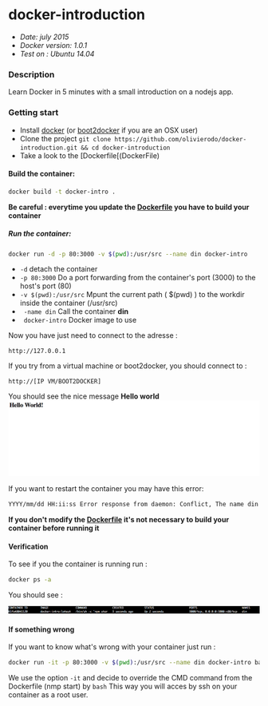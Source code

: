 # docker-introduction

- *Date: july 2015*
- *Docker version: 1.0.1*
- *Test on : Ubuntu 14.04*

### Description

Learn Docker in 5 minutes with a small introduction on a nodejs app.

### Getting start

- Install [docker](https://docs.docker.com/installation/) (or [boot2docker](http://boot2docker.io/) if you are an OSX user)
- Clone the project ```git clone https://github.com/olivierodo/docker-introduction.git && cd docker-introduction```
- Take a look to the [Dockerfile[(DockerFile)

#### Build the container:

```sh
docker build -t docker-intro .
```

**Be careful : everytime you update the [Dockerfile](Dockerfile) you have to build your container**

##### Run the container:

```sh
docker run -d -p 80:3000 -v $(pwd):/usr/src --name din docker-intro
```

- ``` -d ``` detach the container
- ``` -p 80:3000 ``` Do a port forwarding from the container's port (3000) to the host's port (80)
- ``` -v $(pwd):/usr/src ``` Mpunt the current path ( $(pwd) ) to the workdir inside the container (/usr/src)
- ``` -name din``` Call the container **din**
- ``` docker-intro``` Docker image to use

Now you have just need to connect to the adresse  :
```
http://127.0.0.1
```

If you try from a virtual machine or boot2docker, you should connect to :
```
http://[IP VM/BOOT2DOCKER]
```

You should see the nice message **Hello world**
![HelloWorld](doc/images/hello.png)


If you want to restart the container you may have this error:

```sh
YYYY/mm/dd HH:ii:ss Error response from daemon: Conflict, The name din is already assigned to {CONTAINER_ID}. You have to delete (or rename) that container to be able to assign din to a container again.
```

**If you don't modify the [Dockerfile](Dockerfile) it's not necessary to build your container before running it**

#### Verification

To see if you the container is running run :

```sh
docker ps -a
```

You should see :

![ps-a](doc/images/ps-a.png)

#### If something wrong

If you want to know what's wrong with your container just run :


```sh
docker run -it -p 80:3000 -v $(pwd):/usr/src --name din docker-intro bash
```
We use the option ```-it``` and decide to override the CMD command from the Dockerfile (nmp start) by ```bash```
This way you will acces by ssh on your container as a root user.
